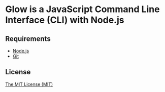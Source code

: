 # Glow is a JavaScript Command Line Interface (CLI) with Node.js

## Requirements

* [Node.js](http://nodejs.org/)
* [Git](https://git-scm.com/)

## License

[The MIT License (MIT)](https://github.com/Lukkian/glow-cli/blob/main/LICENSE)